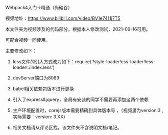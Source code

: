 Webpack4入门->精通（尚硅谷）

视频地址：https://www.bilibili.com/video/BV1e7411j7T5

本文件夹为视频涉及的代码部分，根据本人修改测试，2021-06-16可用。

可配合视频一同使用。

主要修改如下：

1. less文件的引入方式改为如下：require('!style-loader!css-loader!less-loader!./index.less')

2. devServer端口为8089

3. babel相关依赖包版本进行更换

4. 引入了express&jquery，全局有安装的同学不需要再添加这两个依赖

5. 生产环境配置时，corejs版本需要精确到具体版本号 ，（视频里为version:3  ,实际需要：version: 3.XX）

6. 相关文档请从评论区找，该文件夹不含说明文档/笔记。